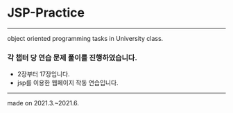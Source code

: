# JSP-Practice
-------------------------------------------------------------------------
 object oriented programming tasks in University class.

### 각 챕터 당 연습 문제 풀이를 진행하였습니다.
  - 2장부터 17장입니다.
  - jsp를 이용한 웹페이지 작동 연습입니다.
--------------------------------------------------------------------------
made on 2021.3.~2021.6.
